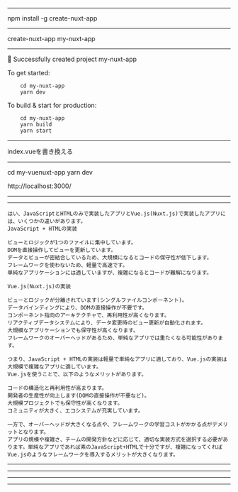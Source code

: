 ----------------------------------------
npm install -g create-nuxt-app

----------------------------------------
create-nuxt-app my-nuxt-app

----------------------------------------
🎉  Successfully created project my-nuxt-app

  To get started:

        cd my-nuxt-app
        yarn dev

  To build & start for production:

        cd my-nuxt-app
        yarn build
        yarn start

----------------------------------------
index.vueを書き換える

----------------------------------------

cd my-vuenuxt-app
yarn dev

http://localhost:3000/    

----------------------------------------
----------------------------------------
```
はい、JavaScriptとHTMLのみで実装したアプリとVue.js(Nuxt.js)で実装したアプリには、いくつかの違いがあります。
JavaScript + HTMLの実装

ビューとロジックが1つのファイルに集中しています。
DOMを直接操作してビューを更新しています。
データとビューが密結合しているため、大規模になるとコードの保守性が低下します。
フレームワークを使わないため、軽量で高速です。
単純なアプリケーションには適していますが、複雑になるとコードが難解になります。

Vue.js(Nuxt.js)の実装

ビューとロジックが分離されています(シングルファイルコンポーネント)。
データバインディングにより、DOMの直接操作が不要です。
コンポーネント指向のアーキテクチャで、再利用性が高くなります。
リアクティブデータシステムにより、データ変更時のビュー更新が自動化されます。
大規模なアプリケーションでも保守性が高くなります。
フレームワークのオーバーヘッドがあるため、単純なアプリでは重たくなる可能性があります。

つまり、JavaScript + HTMLの実装は軽量で単純なアプリに適しており、Vue.jsの実装は大規模で複雑なアプリに適しています。
Vue.jsを使うことで、以下のようなメリットがあります。

コードの構造化と再利用性が高まります。
開発者の生産性が向上します(DOMの直接操作が不要など)。
大規模プロジェクトでも保守性が高くなります。
コミュニティが大きく、エコシステムが充実しています。

一方で、オーバーヘッドが大きくなる点や、フレームワークの学習コストがかかる点がデメリットとなります。
アプリの規模や複雑さ、チームの開発方針などに応じて、適切な実装方式を選択する必要があります。単純なアプリであれば素のJavaScript+HTMLで十分ですが、複雑になってくればVue.jsのようなフレームワークを導入するメリットが大きくなります。
```
----------------------------------------
----------------------------------------
----------------------------------------
----------------------------------------
